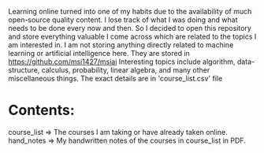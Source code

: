 Learning online turned into one of my habits due to the availability of much open-source quality content. I lose track of what I was doing and what needs to be done every now and then. So I decided to open this repository and store everything valuable I come across which are related to the topics I am interested in. 
I am not storing anything directly related to machine learning or artificial intelligence here. They are stored in https://github.com/msi1427/msiai 
Interesting topics include algorithm, data-structure, calculus, probability, linear algebra, and many other miscellaneous things. The exact details are in 'course_list.csv' file <br/>
# Contents:<br/>
course_list => The courses I am taking or have already taken online.<br/>
hand_notes => My handwritten notes of the courses in course_list in PDF.<br/>